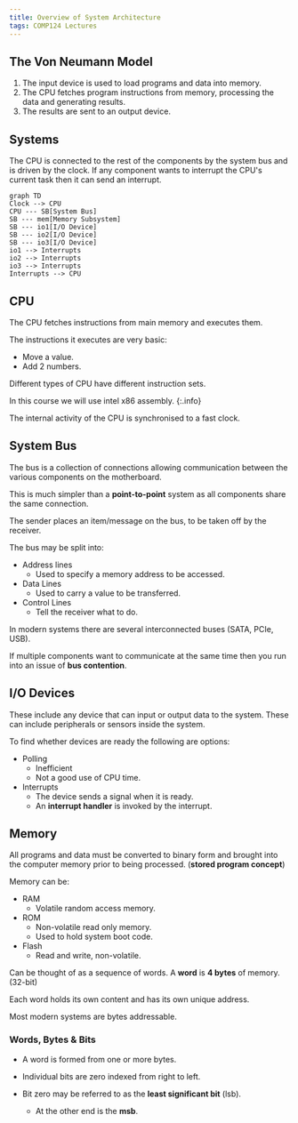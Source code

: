```yaml
---
title: Overview of System Architecture
tags: COMP124 Lectures
---
```

## The Von Neumann Model
1. The input device is used to load programs and data into memory.
1. The CPU fetches program instructions from memory, processing the data and generating results.
1. The results are sent to an output device.

## Systems
The CPU is connected to the rest of the components by the system bus and is driven by the clock. If any component wants to interrupt the CPU's current task then it can send an interrupt. 

```mermaid
graph TD
Clock --> CPU
CPU --- SB[System Bus]
SB --- mem[Memory Subsystem]
SB --- io1[I/O Device]
SB --- io2[I/O Device]
SB --- io3[I/O Device]
io1 --> Interrupts
io2 --> Interrupts
io3 --> Interrupts
Interrupts --> CPU
```

## CPU
The CPU fetches instructions from main memory and executes them. 

The instructions it executes are very basic:

* Move a value.
* Add 2 numbers.

Different types of CPU have different instruction sets.

In this course we will use intel x86 assembly.
{:.info}

The internal activity of the CPU is synchronised to a fast clock. 

## System Bus
The bus is a collection of connections allowing communication between the various components on the motherboard.

This is much simpler than a **point-to-point** system as all components share the same connection.

The sender places an item/message on the bus, to be taken off by the receiver.

The bus may be split into:

* Address lines
	* Used to specify a memory address to be accessed.
* Data Lines
	* Used to carry a value to be transferred.
* Control Lines
	* Tell the receiver what to do.

In modern systems there are several interconnected buses (SATA, PCIe, USB).

If multiple components want to communicate at the same time then you run into an issue of **bus contention**.

## I/O Devices
These include any device that can input or output data to the system. These can include peripherals or sensors inside the system.

To find whether devices are ready the following are options:

* Polling
	* Inefficient
	* Not a good use of CPU time.
* Interrupts
	* The device sends a signal when it is ready.
	* An **interrupt handler** is invoked by the interrupt.
	
## Memory
All programs and data must be converted to binary form and brought into the computer memory prior to being processed. (**stored program concept**)

Memory can be:

* RAM
	* Volatile random access memory.
* ROM
	* Non-volatile read only memory.
	* Used to hold system boot code.
* Flash
	* Read and write, non-volatile.
	
Can be thought of as a sequence of words. A **word** is **4 bytes** of memory. (32-bit)

Each word holds its own content and has its own unique address.

Most modern systems are bytes addressable.

### Words, Bytes & Bits
* A word is formed from one or more bytes.

* Individual bits are zero indexed from right to left.

* Bit zero may be referred to as the **least significant bit** (lsb).
	* At the other end is the **msb**.